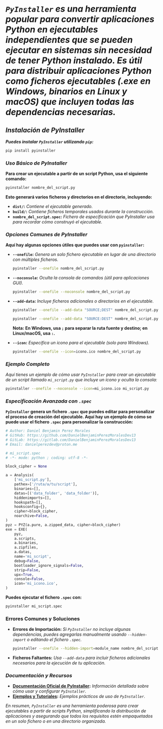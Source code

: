 <!-- Author: Daniel Benjamin Perez Morales -->
<!-- GitHub: https://github.com/DanielBenjaminPerezMoralesDev13 -->
<!-- GitLab: https://gitlab.com/DanielBenjaminPerezMoralesDev13 -->
<!-- Email: danielperezdev@proton.me -->

# ***`PyInstaller` es una herramienta popular para convertir aplicaciones Python en ejecutables independientes que se pueden ejecutar en sistemas sin necesidad de tener Python instalado. Es útil para distribuir aplicaciones Python como ficheros ejecutables (.exe en Windows, binarios en Linux y macOS) que incluyen todas las dependencias necesarias.***

## ***Instalación de PyInstaller***

***Puedes instalar `PyInstaller` utilizando `pip`:***

```bash
pip install pyinstaller
```

### ***Uso Básico de PyInstaller***

**Para crear un ejecutable a partir de un script Python, usa el siguiente comando:**

```bash
pyinstaller nombre_del_script.py
```

**Esto generará varios ficheros y directorios en el directorio, incluyendo:**

- **`dist/`:** *Contiene el ejecutable generado.*
- **`build/`:** *Contiene ficheros temporales usados durante la construcción.*
- **`nombre_del_script.spec`:** *Fichero de especificación que PyInstaller usa para recordar cómo construyó el ejecutable.*

### ***Opciones Comunes de PyInstaller***

**Aquí hay algunas opciones útiles que puedes usar con `pyinstaller`:**

- **`--onefile`:** *Genera un solo fichero ejecutable en lugar de una directorio con múltiples ficheros.*

    ```bash
    pyinstaller --onefile nombre_del_script.py
    ```

- **`--noconsole`:** *Oculta la consola de comandos (útil para aplicaciones GUI).*

    ```bash
    pyinstaller --onefile --noconsole nombre_del_script.py
    ```

- **`--add-data`:** *Incluye ficheros adicionales o directorios en el ejecutable.*

    ```bash
    pyinstaller --onefile --add-data "SOURCE;DEST" nombre_del_script.py
    ```

    ```bash
    pyinstaller --onefile --add-data "SOURCE:DEST" nombre_del_script.py
    ```

    **Nota:** **En Windows, usa `;` para separar la ruta fuente y destino; en Linux/macOS, usa `:`.**

- **`--icon`:** *Especifica un icono para el ejecutable (solo para Windows).*

    ```bash
    pyinstaller --onefile --icon=icono.ico nombre_del_script.py
    ```

### ***Ejemplo Completo***

*Aquí tienes un ejemplo de cómo usar `PyInstaller` para crear un ejecutable de un script llamado `mi_script.py` que incluye un icono y oculta la consola:*

```bash
pyinstaller --onefile --noconsole --icon=mi_icono.ico mi_script.py
```

### ***Especificación Avanzada con `.spec`***

**`PyInstaller` genera un fichero `.spec` que puedes editar para personalizar el proceso de creación del ejecutable. Aquí hay un ejemplo de cómo se puede usar el fichero `.spec` para personalizar la construcción:**

```python
# Author: Daniel Benjamin Perez Morales
# GitHub: https://github.com/DanielBenjaminPerezMoralesDev13
# GitLab: https://gitlab.com/DanielBenjaminPerezMoralesDev13
# Email: danielperezdev@proton.me

# mi_script.spec
# -*- mode: python ; coding: utf-8 -*-

block_cipher = None

a = Analysis(
    ['mi_script.py'],
    pathex=['/ruta/a/tu/script'],
    binaries=[],
    datas=[('data_folder', 'data_folder')],
    hiddenimports=[],
    hookspath=[],
    hooksconfig={},
    cipher=block_cipher,
    noarchive=False,
)
pyz = PYZ(a.pure, a.zipped_data, cipher=block_cipher)
exe = EXE(
    pyz,
    a.scripts,
    a.binaries,
    a.zipfiles,
    a.datas,
    name='mi_script',
    debug=False,
    bootloader_ignore_signals=False,
    strip=False,
    upx=True,
    console=False,
    icon='mi_icono.ico',
)
```

**Puedes ejecutar el fichero `.spec` con:**

```bash
pyinstaller mi_script.spec
```

### **Errores Comunes y Soluciones**

- **Errores de Importación:** *Si `PyInstaller` no incluye algunas dependencias, puedes agregarlas manualmente usando `--hidden-import` o editando el fichero `.spec`.*

    ```bash
    pyinstaller --onefile --hidden-import=module_name nombre_del_script.py
    ```

- **Ficheros Faltantes:** *Usa `--add-data` para incluir ficheros adicionales necesarios para la ejecución de tu aplicación.*

### ***Documentación y Recursos***

- **[Documentación Oficial de PyInstaller](https://pyinstaller.org/ "https://pyinstaller.org/"):** *Información detallada sobre cómo usar y configurar `PyInstaller`.*
- **[Ejemplos y Tutoriales](https://pyinstaller.org/en/stable/usage.html "https://pyinstaller.org/en/stable/usage.html"):** *Ejemplos prácticos de uso de `PyInstaller`.*

*En resumen, `PyInstaller` es una herramienta poderosa para crear ejecutables a partir de scripts Python, simplificando la distribución de aplicaciones y asegurando que todos los requisitos estén empaquetados en un solo fichero o en una directorio organizada.*
